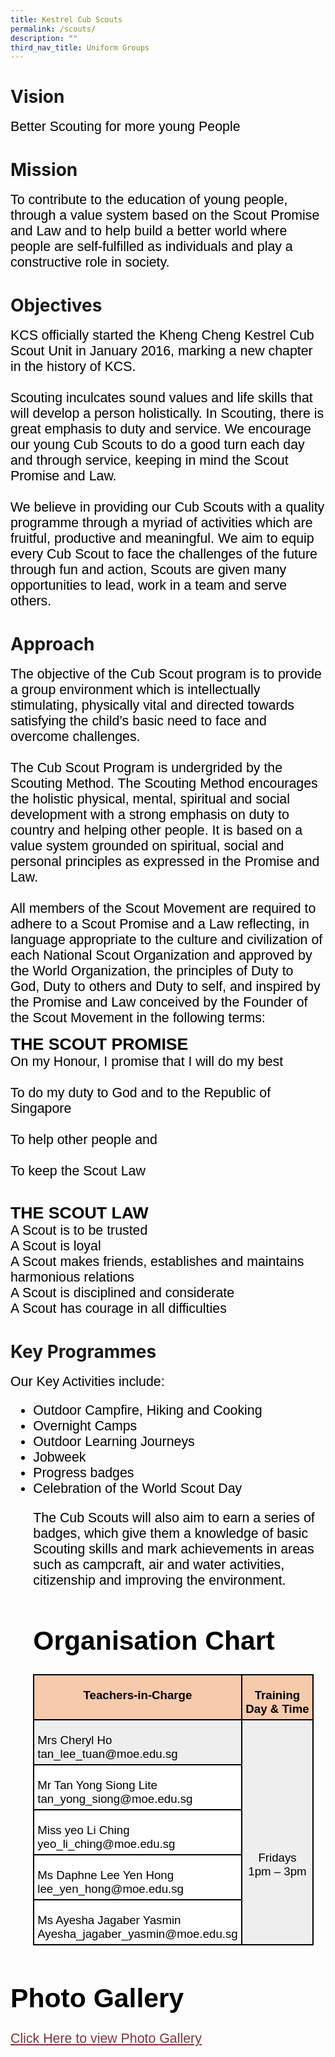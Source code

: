 ```yaml
---
title: Kestrel Cub Scouts
permalink: /scouts/
description: ""
third_nav_title: Uniform Groups
---
```

# Vision
<span style="font-size:16.0pt;font-family:Arial;color:black">Better Scouting for more young People
	
# Mission
<span style="font-size:16.0pt;font-family:Arial;color:black">To contribute to the education of young people, through a value system based on the Scout Promise and Law and to help build a better world where people are self-fulfilled as individuals and play a constructive role in society. 
	
# Objectives
<span style="font-size:16.0pt;font-family:Arial;color:black">KCS officially started the Kheng Cheng Kestrel Cub Scout Unit in January 2016, marking a new chapter in the history of KCS.<br><br>
Scouting inculcates sound values and life skills that will develop a person holistically. In Scouting, there is great emphasis to duty and service. We encourage our young Cub Scouts to do a good turn each day and through service, keeping in mind the Scout Promise and Law.<br><br>
We believe in providing our Cub Scouts with a quality programme through a myriad of activities which are fruitful, productive and meaningful. We aim to equip every Cub Scout to face the challenges of the future through fun and action, Scouts are given many opportunities to lead, work in a team and serve others.

# Approach
<span style="font-size:16.0pt;font-family:Arial;color:black">The objective of the Cub Scout program is to provide a group environment which is intellectually stimulating, physically vital and directed towards satisfying the child’s basic need to face and overcome challenges.<br>  
The Cub Scout Program is undergrided by the Scouting Method. The Scouting Method encourages the holistic physical, mental, spiritual and social development with a strong emphasis on duty to country and helping other people. It is based on a value system grounded on spiritual, social and personal principles as expressed in the Promise and Law.<br>  
All members of the Scout Movement are required to adhere to a Scout Promise and a Law reflecting, in language appropriate to the culture and civilization of each National Scout Organization and approved by the World Organization, the principles of Duty to God, Duty to others and Duty to self, and inspired by the Promise and Law conceived by the Founder of the Scout Movement in the following terms:

<span style="font-size:20.0pt;font-family:Arial;color:black"><b>THE SCOUT PROMISE</b><br>
<span style="font-size:16.0pt;font-family:Arial;color:black">On my Honour, I promise that I will do my best<br><br>
To do my duty to God and to the Republic of Singapore<br><br>
To help other people and<br><br>
To keep the Scout Law<br><br>

<span style="font-size:20.0pt;font-family:Arial;color:black"><b>THE SCOUT LAW</b><br>
<span style="font-size:16.0pt;font-family:Arial;color:black">A Scout is to be trusted<br>
A Scout is loyal<br>
A Scout makes friends, establishes and maintains harmonious relations<br>
A Scout is disciplined and considerate<br>
A Scout has courage in all difficulties
	
# Key Programmes
<span style="font-size:16.0pt;font-family:Arial;color:black">Our Key Activities include:

<span style="font-size:16.0pt;font-family:Arial;color:black">
<ul>
	<li>Outdoor Campfire, Hiking and Cooking
	</li><li>Overnight Camps
  </li><li>Outdoor Learning Journeys
	</li><li>Jobweek
	</li><li>Progress badges
	</li><li> Celebration of the World Scout Day<br>
	
<span style="font-size:16.0pt;font-family:Arial;color:black">The Cub Scouts will also aim to earn a series of badges, which give them a knowledge of basic Scouting skills and mark achievements in areas such as campcraft, air and water activities, citizenship and improving the environment.
	
# Organisation Chart

<table style="width:336.75pt;background:white;border-collapse:collapse;border:none;
 mso-border-alt:solid windowtext 1.5pt;mso-yfti-tbllook:1184;mso-border-insideh:
 1.5pt solid windowtext;mso-border-insidev:1.5pt solid windowtext" width="449" cellpadding="0" cellspacing="0" border="1" class="MsoNormalTable"><tbody><tr style="mso-yfti-irow:0;mso-yfti-firstrow:yes;height:9.5pt"><td style="width:187.15pt;border:solid windowtext 1.5pt;
  background:#F7CAAC;mso-background-themecolor:accent2;mso-background-themetint:
  102;padding:3.75pt 3.75pt 3.75pt 3.75pt;height:9.5pt" valign="top" width="250"><p style="margin-bottom:0in;text-align:center;
  line-height:normal" align="center" class="MsoNormal"><b><span style="font-size:14.0pt;font-family:&quot;Arial&quot;,sans-serif;
  mso-fareast-font-family:&quot;Times New Roman&quot;;color:black">Teachers-in-Charge</span></b></p></td><td style="width:149.6pt;border:solid windowtext 1.5pt;
  border-left:none;mso-border-left-alt:solid windowtext 1.5pt;background:#F7CAAC;
  mso-background-themecolor:accent2;mso-background-themetint:102;padding:3.75pt 3.75pt 3.75pt 3.75pt;
  height:9.5pt" valign="top" width="199"><p style="margin-bottom:0in;text-align:center;
  line-height:normal" align="center" class="MsoNormal"><b><span style="font-size:14.0pt;font-family:&quot;Arial&quot;,sans-serif;
  mso-fareast-font-family:&quot;Times New Roman&quot;;color:black">Training Day &amp; Time</span></b></p></td></tr><tr style="mso-yfti-irow:1;height:19.2pt"><td style="width:187.15pt;border:solid windowtext 1.5pt;border-top:
  none;mso-border-top-alt:solid windowtext 1.5pt;background:#EEEEEE;padding:
  3.75pt 3.75pt 3.75pt 3.75pt;height:19.2pt" width="250"><p style="margin-bottom:0in;line-height:normal" class="MsoNormal"><span style="font-size:14.0pt;font-family:&quot;Arial&quot;,sans-serif;mso-fareast-font-family:
  &quot;Times New Roman&quot;;color:black">Mrs Cheryl Ho<br>tan_lee_tuan@moe.edu.sg</span></p></td><td style="width:149.6pt;border-top:none;border-left:
  none;border-bottom:solid windowtext 1.5pt;border-right:solid windowtext 1.5pt;
  mso-border-top-alt:solid windowtext 1.5pt;mso-border-left-alt:solid windowtext 1.5pt;
  background:#EEEEEE;padding:3.75pt 3.75pt 3.75pt 3.75pt;height:19.2pt" rowspan="5" width="199"><p style="margin-bottom:0in;text-align:center;
  line-height:normal" align="center" class="MsoNormal"><span style="font-size:14.0pt;font-family:&quot;Arial&quot;,sans-serif;
  mso-fareast-font-family:&quot;Times New Roman&quot;;color:black"><br><br><br><br>Fridays<br>1pm – 3pm</span></p></td></tr><tr style="mso-yfti-irow:2;height:9.2pt"><td style="width:187.15pt;border:solid windowtext 1.5pt;border-top:
  none;mso-border-top-alt:solid windowtext 1.5pt;padding:3.75pt 3.75pt 3.75pt 3.75pt;
  height:9.2pt" width="250"><p style="margin-bottom:0in;line-height:normal" class="MsoNormal"><span style="font-size:14.0pt;font-family:&quot;Arial&quot;,sans-serif;mso-fareast-font-family:
  &quot;Times New Roman&quot;;color:black">Mr Tan Yong Siong Lite<br>tan_yong_siong@moe.edu.sg</span></p></td></tr><tr style="mso-yfti-irow:3;height:9.2pt"><td style="width:187.15pt;border:solid windowtext 1.5pt;border-top:
  none;mso-border-top-alt:solid windowtext 1.5pt;padding:3.75pt 3.75pt 3.75pt 3.75pt;
  height:9.2pt" width="250"><p style="margin-bottom:0in;line-height:normal" class="MsoNormal"><span style="font-size:14.0pt;font-family:&quot;Arial&quot;,sans-serif;mso-fareast-font-family:
  &quot;Times New Roman&quot;;color:black">Miss yeo Li Ching<br>yeo_li_ching@moe.edu.sg</span></p></td></tr><tr style="mso-yfti-irow:4;height:9.2pt"><td style="width:187.15pt;border:solid windowtext 1.5pt;border-top:
  none;mso-border-top-alt:solid windowtext 1.5pt;padding:3.75pt 3.75pt 3.75pt 3.75pt;
  height:9.2pt" width="250"><p style="margin-bottom:0in;line-height:normal" class="MsoNormal"><span style="font-size:14.0pt;font-family:&quot;Arial&quot;,sans-serif;mso-fareast-font-family:
  &quot;Times New Roman&quot;;color:black">Ms Daphne Lee Yen Hong<br>lee_yen_hong@moe.edu.sg</span></p></td></tr><tr style="mso-yfti-irow:5;mso-yfti-lastrow:yes;height:9.2pt"><td style="width:187.15pt;border:solid windowtext 1.5pt;border-top:
  none;mso-border-top-alt:solid windowtext 1.5pt;padding:3.75pt 3.75pt 3.75pt 3.75pt;
  height:9.2pt" width="250"><p style="margin-bottom:0in;line-height:normal" class="MsoNormal"><span style="font-size:14.0pt;font-family:&quot;Arial&quot;,sans-serif;mso-fareast-font-family:
  &quot;Times New Roman&quot;;color:black">Ms Ayesha Jagaber Yasmin<br>Ayesha_jagaber_yasmin@moe.edu.sg</span></p></td></tr></tbody></table></span></li></ul>

# Photo Gallery
<span style="font-size:16.0pt;font-family:Arial;color:black"><a style="box-sizing: border-box; background-color: transparent; cursor: pointer; transition: all 0.25s ease-in-out 0s; color: rgb(128, 56, 61);" rel="noopener noreferrer" target="_blank" href="https://drive.google.com/drive/folders/1wN7IcoIF3U9JkjL4BayzKlrwaWAaEHoa?usp=share_link">Click Here to view Photo Gallery</a>
	
	
	
	
</span></span></span></span></span></span></span></span></span></span></span>